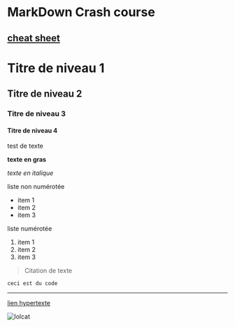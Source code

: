 # MarkDown Crash course
[cheat sheet](https://markdownguide.org/cheat-sheet)
---

# Titre de niveau 1

## Titre de niveau 2

### Titre de niveau 3

#### Titre de niveau 4

test de texte

**texte en gras**

*texte en italique*

liste non numérotée

- item 1
- item 2
- item 3

liste numérotée

1. item 1
1. item 2
1. item 3

> Citation de texte

` ceci est du code `

---

[lien hypertexte](https://www.perdu.com)

![lolcat](https://www.sebastien-bailly.com/wp-content/uploads/2016/02/cat1.jpg)



